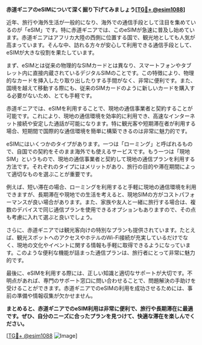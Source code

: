 **赤道ギニアのeSIMについて深く掘り下げてみましょう[[TG💪+ @esim1088](https://t.me/s/esim1088)]**

近年、旅行や海外生活が一般的になり、海外での通信手段として注目を集めているのが「eSIM」です。特に赤道ギニアでは、このeSIMが急速に普及し始めています。赤道ギニアはアフリカ大陸の西側に位置する国で、観光地としても人気が高まっています。そんな中、訪れる方々が安心して利用できる通信手段として、eSIMが大きな役割を果たしています。

まず、eSIMとは従来の物理的なSIMカードとは異なり、スマートフォンやタブレット内に直接内蔵されているデジタルSIMのことです。この特徴により、物理的なカードを挿入したり取り出したりする手間がなく、非常に便利です。また、国境を越えて移動する際にも、従来のSIMカードのように新しいカードを購入する必要がないため、とても手軽です。

赤道ギニアでは、eSIMを利用することで、現地の通信事業者と契約することが可能です。これにより、現地の通信環境を効率的に利用でき、高速なインターネット接続や安定した通話が可能になります。特に観光客や短期滞在者が利用する場合、短期間で国際的な通信環境を簡単に構築できるのは非常に魅力的です。

eSIMにはいくつかのタイプがあります。一つは「ローミング」と呼ばれるもので、自国での契約をそのまま海外でも使えるサービスです。もう一つは「現地SIM」というもので、現地の通信事業者と契約して現地の通信プランを利用する方法です。それぞれのタイプにはメリットがあり、旅行の目的や滞在期間によって適切なものを選ぶことが重要です。

例えば、短い滞在の場合、ローミングを利用すると手軽に現地の通信環境を利用できますが、長期滞在や現地での生活を考えると、現地SIMの方がコストパフォーマンスが良い場合があります。また、家族や友人と一緒に旅行する場合は、複数のデバイスで同じ通信プランを使用できるオプションもありますので、その点も考慮に入れて選ぶと良いでしょう。

さらに、赤道ギニアでは観光客向けの特別なプランも提供されています。たとえば、観光スポットへのアクセスやホテルのWi-Fi接続が充実しているだけでなく、現地の文化やイベントに関する情報も手軽に取得できるようになっています。このような便利な機能が詰まった通信プランは、旅行者にとって非常に魅力的です。

最後に、eSIMを利用する際には、正しい知識と適切なサポートが大切です。不明点があれば、専門のサポート窓口に問い合わせることで、問題解決の手助けを受けることができます。赤道ギニアでのeSIMの利用を成功させるためには、事前の準備や情報収集が欠かせません。

**まとめると、赤道ギニアでのeSIM利用は非常に便利で、旅行や長期滞在に最適です。ぜひ、自分のニーズに合ったプランを見つけて、快適な滞在を楽しんでください。**

[[TG💪+ @esim1088](https://t.me/s/esim1088) ![Image](https://i.postimg.cc/Y0z9fWf4/image.png)]